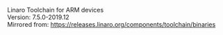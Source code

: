 Linaro Toolchain for ARM devices  
Version: 7.5.0-2019.12  
Mirrored from: https://releases.linaro.org/components/toolchain/binaries  

